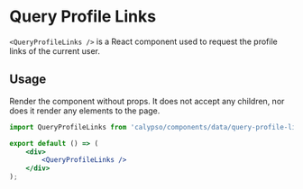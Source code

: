 # Query Profile Links

`<QueryProfileLinks />` is a React component used to request the profile links of the current user.

## Usage

Render the component without props. It does not accept any children, nor does it render any elements to the page.

```jsx
import QueryProfileLinks from 'calypso/components/data/query-profile-links';

export default () => (
	<div>
		<QueryProfileLinks />
	</div>
);
```
